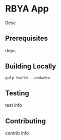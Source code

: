 # RBYA App
Desc

## Prerequisites
deps

## Building Locally
`gulp build --end=dev`
   
## Testing
  test info
  
## Contributing
  contrib info